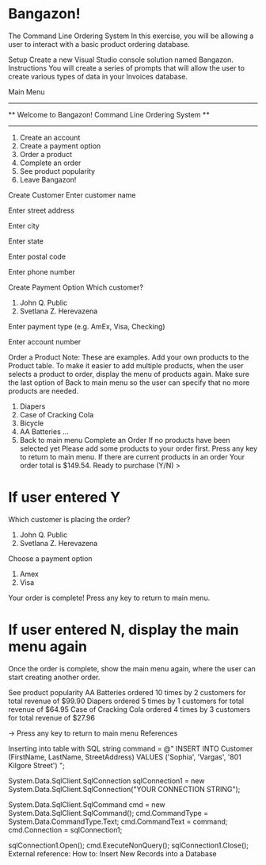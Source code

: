 # Bangazon!

The Command Line Ordering System
In this exercise, you will be allowing a user to interact with a basic product ordering database.

Setup
Create a new Visual Studio console solution named Bangazon.
Instructions
You will create a series of prompts that will allow the user to create various types of data in your Invoices database.

Main Menu
*********************************************************
**  Welcome to Bangazon! Command Line Ordering System  **
*********************************************************
1. Create an account
2. Create a payment option
3. Order a product
4. Complete an order
5. See product popularity
6. Leave Bangazon!
>
Create Customer
Enter customer name
>

Enter street address
>

Enter city
>

Enter state
>

Enter postal code
>

Enter phone number
>
Create Payment Option
Which customer?
1. John Q. Public
2. Svetlana Z. Herevazena
> 

Enter payment type (e.g. AmEx, Visa, Checking)
>

Enter account number
>
Order a Product
Note: These are examples. Add your own products to the Product table.
To make it easier to add multiple products, when the user selects a product to order, display the menu of products again. Make sure the last option of Back to main menu so the user can specify that no more products are needed.

1. Diapers
2. Case of Cracking Cola
3. Bicycle
4. AA Batteries
...
9. Back to main menu
Complete an Order
If no products have been selected yet
Please add some products to your order first. Press any key to return to main menu.
If there are current products in an order
Your order total is $149.54. Ready to purchase
(Y/N) >

# If user entered Y
Which customer is placing the order?
1. John Q. Public
2. Svetlana Z. Herevazena
> 

Choose a payment option
1. Amex
2. Visa
>

Your order is complete! Press any key to return to main menu.

# If user entered N, display the main menu again
Once the order is complete, show the main menu again, where the user can start creating another order.

See product popularity
AA Batteries ordered 10 times by 2 customers for total revenue of $99.90
Diapers ordered 5 times by 1 customers for total revenue of $64.95
Case of Cracking Cola ordered 4 times by 3 customers for total revenue of $27.96

-> Press any key to return to main menu
References

Inserting into table with SQL
string command = @"
INSERT INTO Customer
    (FirstName, LastName, StreetAddress)
VALUES
    ('Sophia', 'Vargas', '801 Kilgore Street')
";

System.Data.SqlClient.SqlConnection sqlConnection1 = 
    new System.Data.SqlClient.SqlConnection("YOUR CONNECTION STRING");

System.Data.SqlClient.SqlCommand cmd = new System.Data.SqlClient.SqlCommand();
cmd.CommandType = System.Data.CommandType.Text;
cmd.CommandText = command;
cmd.Connection = sqlConnection1;

sqlConnection1.Open();
cmd.ExecuteNonQuery();
sqlConnection1.Close();
External reference: How to: Insert New Records into a Database
